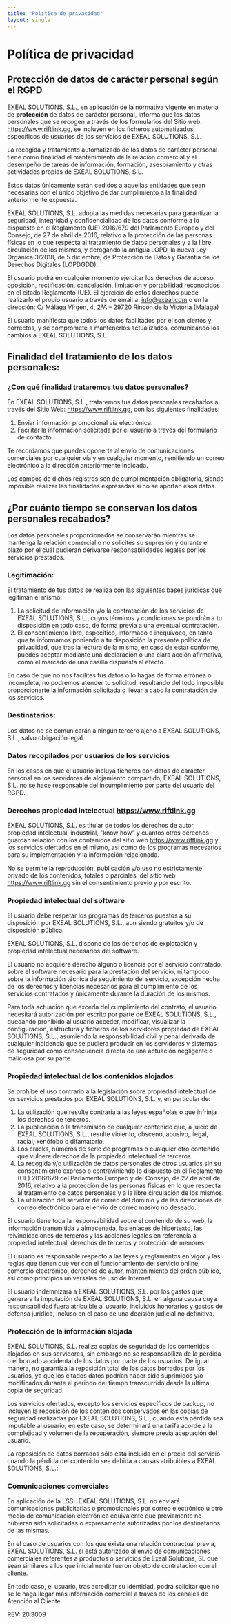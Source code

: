```yaml
---
title: "Política de privacidad"
layout: single
---
```


# Política de privacidad

## Protección de datos de carácter personal según el RGPD

EXEAL SOLUTIONS, S.L., en aplicación de la normativa vigente en materia de **protección** de datos de carácter personal, informa que los datos personales que se recogen a través de los formularios del Sitio web: https://www.riftlink.gg, se incluyen en los ficheros automatizados específicos de usuarios de los servicios de EXEAL SOLUTIONS, S.L.

La recogida y tratamiento automatizado de los datos de carácter personal tiene como finalidad el mantenimiento de la relación comercial y el desempeño de tareas de información, formación, asesoramiento y otras actividades propias de EXEAL SOLUTIONS, S.L.

Estos datos únicamente serán cedidos a aquellas entidades que sean necesarias con el único objetivo de dar cumplimiento a la finalidad anteriormente expuesta.

EXEAL SOLUTIONS, S.L. adopta las medidas necesarias para garantizar la seguridad, integridad y confidencialidad de los datos conforme a lo dispuesto en el Reglamento (UE) 2016/679 del Parlamento Europeo y del Consejo, de 27 de abril de 2016, relativo a la protección de las personas físicas en lo que respecta al tratamiento de datos personales y a la libre circulación de los mismos, y derogando la antigua LOPD, la nueva Ley Orgánica 3/2018, de 5 diciembre, de Protección de Datos y Garantía de los Derechos Digitales (LOPDGDD).

El usuario podrá en cualquier momento ejercitar los derechos de acceso, oposición, rectificación, cancelación, limitación y portabilidad reconocidos en el citado Reglamento (UE). El ejercicio de estos derechos puede realizarlo el propio usuario a través de email a: info@exeal.com o en la dirección: C/ Málaga Vírgen, 4, 2ªA – 29720 Rincón de la Victoria (Málaga)

El usuario manifiesta que todos los datos facilitados por él son ciertos y correctos, y se compromete a mantenerlos actualizados, comunicando los cambios a EXEAL SOLUTIONS, S.L.

## Finalidad del tratamiento de los datos personales:

### ¿Con qué finalidad trataremos tus datos personales?

En EXEAL SOLUTIONS, S.L., trataremos tus datos personales recabados a través del Sitio Web: https://www.riftlink.gg, con las siguientes finalidades:

1. Enviar información promocional vía electrónica.
2. Facilitar la información solicitada por el usuario a través del formulario de contacto.

Te recordamos que puedes oponerte al envío de comunicaciones comerciales por cualquier vía y en cualquier momento, remitiendo un correo electrónico a la dirección anteriormente indicada.

Los campos de dichos registros son de cumplimentación obligatoria, siendo imposible realizar las finalidades expresadas si no se aportan esos datos.

## ¿Por cuánto tiempo se conservan los datos personales recabados?

Los datos personales proporcionados se conservarán mientras se mantenga la relación comercial o no solicites su supresión y durante el plazo por el cuál pudieran derivarse responsabilidades legales por los servicios prestados.

### Legitimación:

El tratamiento de tus datos se realiza con las siguientes bases jurídicas que legitiman el mismo:

1. La solicitud de información y/o la contratación de los servicios de EXEAL SOLUTIONS, S.L., cuyos términos y condiciones se pondrán a tu disposición en todo caso, de forma previa a una eventual contratación.
2. El consentimiento libre, específico, informado e inequívoco, en tanto que te informamos poniendo a tu disposición la presente política de privacidad, que tras la lectura de la misma, en caso de estar conforme, puedes aceptar mediante una declaración o una clara acción afirmativa, como el marcado de una casilla dispuesta al efecto.

En caso de que no nos facilites tus datos o lo hagas de forma errónea o incompleta, no podremos atender tu solicitud, resultando del todo imposible proporcionarte la información solicitada o llevar a cabo la contratación de los servicios.

### Destinatarios:

Los datos no se comunicarán a ningún tercero ajeno a EXEAL SOLUTIONS, S.L., salvo obligación legal.

### Datos recopilados por usuarios de los servicios

En los casos en que el usuario incluya ficheros con datos de carácter personal en los servidores de alojamiento compartido, EXEAL SOLUTIONS, S.L. no se hace responsable del incumplimiento por parte del usuario del RGPD.

### Derechos propiedad intelectual https://www.riftlink.gg

EXEAL SOLUTIONS, S.L. es titular de todos los derechos de autor, propiedad intelectual, industrial, "know how" y cuantos otros derechos guardan relación con los contenidos del sitio web https://www.riftlink.gg y los servicios ofertados en el mismo, así como de los programas necesarios para su implementación y la información relacionada.

No se permite la reproducción, publicación y/o uso no estrictamente privado de los contenidos, totales o parciales, del sitio web https://www.riftlink.gg sin el consentimiento previo y por escrito.

### Propiedad intelectual del software

El usuario debe respetar los programas de terceros puestos a su disposición por EXEAL SOLUTIONS, S.L., aun siendo gratuitos y/o de disposición pública.

EXEAL SOLUTIONS, S.L. dispone de los derechos de explotación y propiedad intelectual necesarios del software.

El usuario no adquiere derecho alguno o licencia por el servicio contratado, sobre el software necesario para la prestación del servicio, ni tampoco sobre la información técnica de seguimiento del servicio, excepción hecha de los derechos y licencias necesarios para el cumplimiento de los servicios contratados y únicamente durante la duración de los mismos.

Para toda actuación que exceda del cumplimiento del contrato, el usuario necesitará autorización por escrito por parte de EXEAL SOLUTIONS, S.L., quedando prohibido al usuario acceder, modificar, visualizar la configuración, estructura y ficheros de los servidores propiedad de EXEAL SOLUTIONS, S.L., asumiendo la responsabilidad civil y penal derivada de cualquier incidencia que se pudiera producir en los servidores y sistemas de seguridad como consecuencia directa de una actuación negligente o maliciosa por su parte.

### Propiedad intelectual de los contenidos alojados

Se prohíbe el uso contrario a la legislación sobre propiedad intelectual de los servicios prestados por EXEAL SOLUTIONS, S.L. y, en particular de:

1. La utilización que resulte contraria a las leyes españolas o que infrinja los derechos de terceros.
2. La publicación o la transmisión de cualquier contenido que, a juicio de EXEAL SOLUTIONS, S.L., resulte violento, obsceno, abusivo, ilegal, racial, xenófobo o difamatorio.
3. Los cracks, números de serie de programas o cualquier otro contenido que vulnere derechos de la propiedad intelectual de terceros.
4. La recogida y/o utilización de datos personales de otros usuarios sin su consentimiento expreso o contraviniendo lo dispuesto en el Reglamento (UE) 2016/679 del Parlamento Europeo y del Consejo, de 27 de abril de 2016, relativo a la protección de las personas físicas en lo que respecta al tratamiento de datos personales y a la libre circulación de los mismos.
5. La utilización del servidor de correo del dominio y de las direcciones de correo electrónico para el envío de correo masivo no deseado.

El usuario tiene toda la responsabilidad sobre el contenido de su web, la información transmitida y almacenada, los enlaces de hipertexto, las reivindicaciones de terceros y las acciones legales en referencia a propiedad intelectual, derechos de terceros y protección de menores.

El usuario es responsable respecto a las leyes y reglamentos en vigor y las reglas que tienen que ver con el funcionamiento del servicio online, comercio electrónico, derechos de autor, mantenimiento del orden público, así como principios universales de uso de Internet.

El usuario indemnizará a EXEAL SOLUTIONS, S.L. por los gastos que generara la imputación de EXEAL SOLUTIONS, S.L: en alguna causa cuya responsabilidad fuera atribuible al usuario, incluidos honorarios y gastos de defensa jurídica, incluso en el caso de una decisión judicial no definitiva.

### Protección de la información alojada

EXEAL SOLUTIONS, S.L. realiza copias de seguridad de los contenidos alojados en sus servidores, sin embargo no se responsabiliza de la pérdida o el borrado accidental de los datos por parte de los usuarios. De igual manera, no garantiza la reposición total de los datos borrados por los usuarios, ya que los citados datos podrían haber sido suprimidos y/o modificados durante el periodo del tiempo transcurrido desde la última copia de seguridad.

Los servicios ofertados, excepto los servicios específicos de backup, no incluyen la reposición de los contenidos conservados en las copias de seguridad realizadas por EXEAL SOLUTIONS, S.L., cuando esta pérdida sea imputable al usuario; en este caso, se determinará una tarifa acorde a la complejidad y volumen de la recuperación, siempre previa aceptación del usuario.

La reposición de datos borrados sólo está incluida en el precio del servicio cuando la pérdida del contenido sea debida a causas atribuibles a EXEAL SOLUTIONS, S.L.:

### Comunicaciones comerciales

En aplicación de la LSSI. EXEAL SOLUTIONS, S.L. no enviará comunicaciones publicitarias o promocionales por correo electrónico u otro medio de comunicación electrónica equivalente que previamente no hubieran sido solicitadas o expresamente autorizadas por los destinatarios de las mismas.

En el caso de usuarios con los que exista una relación contractual previa, EXEAL SOLUTIONS, S.L. sí está autorizado al envío de comunicaciones comerciales referentes a productos o servicios de Exeal Solutions, SL que sean similares a los que inicialmente fueron objeto de contratación con el cliente.

En todo caso, el usuario, tras acreditar su identidad, podrá solicitar que no se le haga llegar más información comercial a través de los canales de Atención al Cliente.

REV: 20.3009
